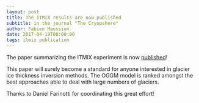 ```yaml
---
layout: post
title: The ITMIX results are now published
subtitle: in the journal "The Cryopshere"
author: Fabien Maussion
date: 2017-04-19T00:00:00
tags: itmix publication
---
```


The paper summarizing the ITMIX experiment is now
[published](https://www.the-cryosphere.net/11/949/2017/tc-11-949-2017.html)!

This paper will surely become a standard for anyone interested in glacier
ice thickness inversion methods. The OGGM model is ranked amongst the best
approaches able to deal with large numbers of glaciers.

Thanks to Daniel Farinotti for coordinating this great effort!

